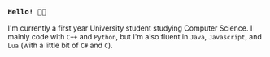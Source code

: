 ### `Hello! 👋🏼`
I'm currently a first year University student studying Computer Science. I mainly code with `C++` and `Python`, but I'm also fluent in `Java`, `Javascript`, and `Lua` (with a little bit of `C#` and `C`). 

